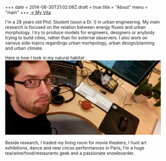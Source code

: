+++
date = 2014-06-30T21:02:06Z
draft = true
title = "About"
menu = "main"
+++
[&rarr; My Vita](/EtienneBurdet_CV.pdf)

I'm a 28 years old Phd. Student (soon a Dr. !) in urban engineering. My main research is focused on the relation between energy fluxes and urban morphology. I try to produce models for engineers, designers or anybody trying to build cities, rather than for external observers. I also work on various side-topics regardings urban morhpology, urban design/planning and urban climate.

Here is how I look in my natural habitat :
![I exist for real](/me.jpg)

Beside research, I traded my living room for movie theaters, I hunt art exhibitions, dance and new circus performances in Paris, I'm a huge tea/wine/food/restaurants geek and a passionate snowboarder.
